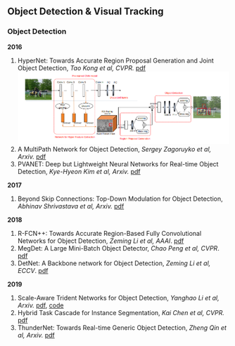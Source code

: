 ## Object Detection & Visual Tracking

### Object Detection
**2016**
1. HyperNet: Towards Accurate Region Proposal Generation and Joint Object Detection, *Tao Kong et al, CVPR.* [pdf](https://arxiv.org/pdf/1604.00600.pdf) ![img](https://github.com/Zakiyi/Paper-lists/blob/master/figures/2016_Hypernet.png)
1. A MultiPath Network for Object Detection, *Sergey Zagoruyko et al, Arxiv.* [pdf](https://arxiv.org/pdf/1604.02135.pdf)
1. PVANET: Deep but Lightweight Neural Networks for Real-time Object Detection, *Kye-Hyeon Kim et al, Arxiv.* [pdf](https://arxiv.org/pdf/1608.08021.pdf)

**2017**
1. Beyond Skip Connections: Top-Down Modulation for Object Detection, *Abhinav Shrivastava et al, Arxiv.* [pdf](https://arxiv.org/pdf/1612.06851.pdf)

**2018**
1. R-FCN++: Towards Accurate Region-Based Fully Convolutional Networks for Object Detection, *Zeming Li et al, AAAI*. [pdf](http://www.skicyyu.org/Paper/RFCN_plus_plus.pdf)
2. MegDet: A Large Mini-Batch Object Detector, *Chao Peng et al, CVPR*. [pdf](https://arxiv.org/pdf/1711.07240.pdf)
3. DetNet: A Backbone network for Object Detection, *Zeming Li et al, ECCV*. [pdf](https://arxiv.org/pdf/1804.06215.pdf)

**2019**
1. Scale-Aware Trident Networks for Object Detection, *Yanghao Li et al, Arxiv.* [pdf](https://arxiv.org/pdf/1901.01892.pdf), [code](https://github.com/TuSimple/simpledet/tree/master/models/tridentnet)
2. Hybrid Task Cascade for Instance Segmentation, *Kai Chen et al, CVPR.* [pdf](http://openaccess.thecvf.com/content_CVPR_2019/papers/Chen_Hybrid_Task_Cascade_for_Instance_Segmentation_CVPR_2019_paper.pdf)
1. ThunderNet: Towards Real-time Generic Object Detection, *Zheng Qin et al, Arxiv.* [pdf](https://arxiv.org/pdf/1903.11752.pdf)
